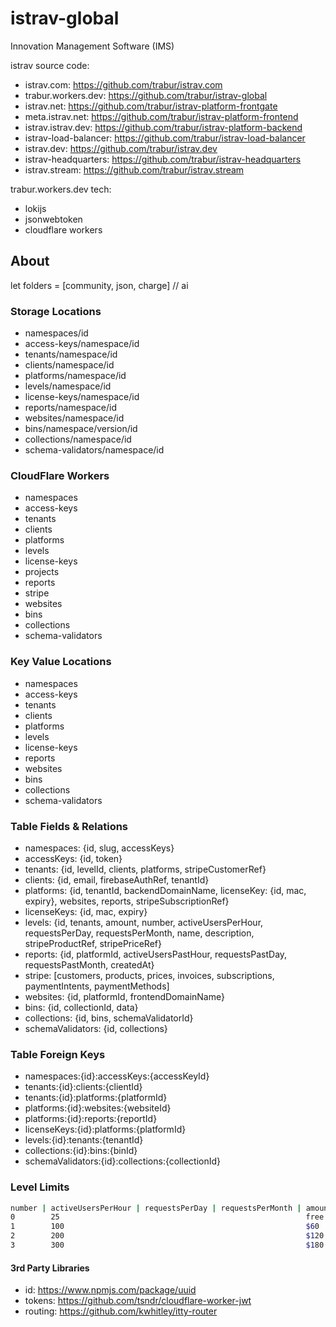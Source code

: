 istrav-global
========
Innovation Management Software (IMS)

istrav source code:
- istrav.com: https://github.com/trabur/istrav.com
- trabur.workers.dev: https://github.com/trabur/istrav-global
- istrav.net: https://github.com/trabur/istrav-platform-frontgate
- meta.istrav.net: https://github.com/trabur/istrav-platform-frontend
- istrav.istrav.dev: https://github.com/trabur/istrav-platform-backend
- istrav-load-balancer: https://github.com/trabur/istrav-load-balancer
- istrav.dev: https://github.com/trabur/istrav.dev
- istrav-headquarters: https://github.com/trabur/istrav-headquarters
- istrav.stream: https://github.com/trabur/istrav.stream

trabur.workers.dev tech:
- lokijs
- jsonwebtoken
- cloudflare workers

## About
let folders = [community, json, charge] // ai

### Storage Locations
- namespaces/id
- access-keys/namespace/id
- tenants/namespace/id
- clients/namespace/id
- platforms/namespace/id
- levels/namespace/id
- license-keys/namespace/id
- reports/namespace/id
- websites/namespace/id
- bins/namespace/version/id
- collections/namespace/id
- schema-validators/namespace/id

### CloudFlare Workers
- namespaces
- access-keys
- tenants
- clients
- platforms
- levels
- license-keys
- projects
- reports
- stripe
- websites
- bins
- collections
- schema-validators

### Key Value Locations
- namespaces
- access-keys
- tenants
- clients
- platforms
- levels
- license-keys
- reports
- websites
- bins
- collections
- schema-validators

### Table Fields & Relations
- namespaces: {id, slug, accessKeys}
- accessKeys: {id, token}
- tenants: {id, levelId, clients, platforms, stripeCustomerRef}
- clients: {id, email, firebaseAuthRef, tenantId}
- platforms: {id, tenantId, backendDomainName, licenseKey: {id, mac, expiry}, websites, reports, stripeSubscriptionRef}
- licenseKeys: {id, mac, expiry}
- levels: {id, tenants, amount, number, activeUsersPerHour, requestsPerDay, requestsPerMonth, name, description, stripeProductRef, stripePriceRef}
- reports: {id, platformId, activeUsersPastHour, requestsPastDay, requestsPastMonth, createdAt}
- stripe: [customers, products, prices, invoices, subscriptions, paymentIntents, paymentMethods]
- websites: {id, platformId, frontendDomainName}
- bins: {id, collectionId, data}
- collections: {id, bins, schemaValidatorId}
- schemaValidators: {id, collections}

### Table Foreign Keys
- namespaces:{id}:accessKeys:{accessKeyId}
- tenants:{id}:clients:{clientId}
- tenants:{id}:platforms:{platformId}
- platforms:{id}:websites:{websiteId}
- platforms:{id}:reports:{reportId}
- licenseKeys:{id}:platforms:{platformId}
- levels:{id}:tenants:{tenantId}
- collections:{id}:bins:{binId}
- schemaValidators:{id}:collections:{collectionId}

### Level Limits
```bash
number | activeUsersPerHour | requestsPerDay | requestsPerMonth | amount
0        25                                                       free  
1        100                                                      $60
2        200                                                      $120
3        300                                                      $180
```

#### 3rd Party Libraries
- id: https://www.npmjs.com/package/uuid
- tokens: https://github.com/tsndr/cloudflare-worker-jwt
- routing: https://github.com/kwhitley/itty-router
